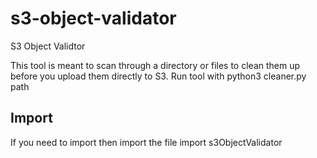 # s3-object-validator
S3 Object Validtor

This tool is meant to scan through a directory or files to clean them up before you upload them directly to S3.
Run tool with 
python3 cleaner.py path

## Import
If you need to import then import the file
import s3ObjectValidator